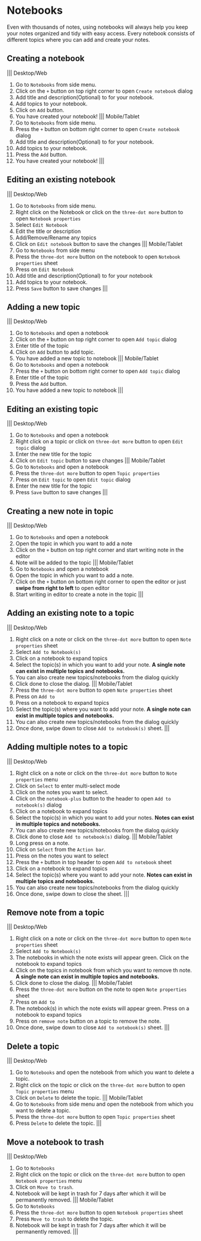 # Notebooks
Even with thousands of notes, using notebooks will always help you keep your notes organized and tidy with easy access. Every notebook consists of different topics where you can add and create your notes.

## Creating a notebook
||| Desktop/Web
1. Go to `Notebooks` from side menu.
2. Click on the `+` button on top right corner to open `Create notebook` dialog
3. Add title and description(Optional) to for your notebook.
4. Add topics to your notebook.
5. Click on `Add` button.
6. You have created your notebook!
||| Mobile/Tablet
1. Go to `Notebooks` from side menu.
2. Press the `+` button on bottom right corner to open `Create notebook` dialog
3. Add title and description(Optional) to for your notebook.
4. Add topics to your notebook.
5. Press the `Add` button.
6. You have created your notebook!
|||

## Editing an existing notebook
||| Desktop/Web
1. Go to `Notebooks` from side menu.
2. Right click on the Notebook or click on the `three-dot more` button to open `Notebook properties`
3. Select `Edit Notebook`
4. Edit the title or description
5. Add/Remove/Rename any topics
6. Click on `Edit notebook` button to save the changes
||| Mobile/Tablet
1. Go to `Notebooks` from side menu
2. Press the `three-dot more` button on the notebook to open `Notebook properties` sheet
3. Press on `Edit Notebook`
4. Add title and description(Optional) to for your notebook
5. Add topics to your notebook.
6. Press `Save` button to save changes
|||

## Adding a new topic
||| Desktop/Web
1. Go to `Notebooks` and open a notebook
2. Click on the `+` button on top right corner to open `Add topic` dialog
3. Enter title of the topic
4. Click on `Add` button to add topic.
5. You have added a new topic to notebook
||| Mobile/Tablet
1. Go to `Notebooks` and open a notebook
2. Press the `+` button on bottom right corner to open `Add topic` dialog
3. Enter title of the topic
4. Press the `Add` button.
5. You have added a new topic to notebook
|||

## Editing an existing topic
||| Desktop/Web
1. Go to `Notebooks` and open a notebook
2. Right click on a topic or click on `three-dot more` button to open `Edit topic` dialog
3. Enter the new title for the topic
4. Click on `Edit topic` button to save changes
||| Mobile/Tablet
1. Go to `Notebooks` and open a notebook
2. Press the `three-dot more` button to open `Topic properties`
3. Press on `Edit topic` to open `Edit topic` dialog
4. Enter the new title for the topic
5. Press `Save` button to save changes
|||
## Creating a new note in topic
||| Desktop/Web
1. Go to `Notebooks` and open a notebook
2. Open the topic in which you want to add a note
3. Click on the `+` button on top right corner and start writing note in the editor
4. Note will be added to the topic
||| Mobile/Tablet
1. Go to `Notebooks` and open a notebook
2. Open the topic in which you want to add a note.
3. Click on the `+` button on bottom right corner to open the editor or just **swipe from right to left** to open editor
4. Start writing in editor to create a note in the topic
|||
## Adding an existing note to a topic
||| Desktop/Web
1. Right click on a note or click on the `three-dot more` button to open `Note properties` sheet
2. Select `Add to Notebook(s)`
3. Click on a notebook to expand topics
4. Select the topic(s) in which you want to add your note. **A single note can exist in multiple topics and notebooks.**
5. You can also create new topics/notebooks from the dialog quickly
6. Click done to close the dialog.
||| Mobile/Tablet
1. Press the `three-dot more` button to open `Note properties` sheet
2. Press on `Add to`
3. Press on a notebook to expand topics
4. Select the topic(s) where you want to add your note. **A single note can exist in multiple topics and notebooks.**
5. You can also create new topics/notebooks from the dialog quickly
6. Once done, swipe down to close `Add to notebook(s)` sheet.
|||

## Adding multiple notes to a topic
||| Desktop/Web
1. Right click on a note or click on the `three-dot more` button to `Note properties` menu
2. Click on `Select` to enter multi-select mode
3. Click on the notes you want to select.
4. Click on the `notebook-plus` button to the header to open `Add to notebook(s)` dialog
3. Click on a notebook to expand topics
4. Select the topic(s) in which you want to add your notes. **Notes can exist in multiple topics and notebooks.**
5. You can also create new topics/notebooks from the dialog quickly
6. Click done to close `Add to notebook(s)` dialog.
||| Mobile/Tablet
1. Long press on a note.
2. Click on `Select` from the `Action bar`.
3. Press on the notes you want to select
4. Press the `+` button in top header to open `Add to notebook` sheet
3. Click on a notebook to expand topics
4. Select the topic(s) where you want to add your note. **Notes can exist in multiple topics and notebooks.**
5. You can also create new topics/notebooks from the dialog quickly
5. Once done, swipe down to close the sheet.
|||

## Remove note from a topic
||| Desktop/Web
1. Right click on a note or click on the `three-dot more` button to open `Note properties` sheet
2. Select `Add to Notebook(s)`
3. The notebooks in which the note exists will appear green. Click on the notebook to expand topics
4. Click on the topics in notebook from which you want to remove th note. **A single note can exist in multiple topics and notebooks.**
5. Click done to close the dialog.
||| Mobile/Tablet
1. Press the `three-dot more` button on the note to open `Note properties` sheet
2. Press on `Add to`
3. The notebook(s) in which the note exists will appear green. Press on a notebook to expand topics
3. Press on `remove note` button on a topic to remove the note.
5. Once done, swipe down to close `Add to notebook(s)` sheet.
|||

## Delete a topic
||| Desktop/Web
1. Go to `Notebooks` and open the notebook from which you want to delete a topic.
2. Right click on the topic or click on the `three-dot more` button to open `Topic properties` menu
3. Click on `Delete` to delete the topic.
||| Mobile/Tablet
1. Go to `Notebooks` from side menu and open the notebook from which you want to delete a topic.
2. Press the `three-dot more` button to open `Topic properties` sheet
3. Press `Delete` to delete the topic.
|||

## Move a notebook to trash
||| Desktop/Web
1. Go to `Notebooks`
2. Right click on the topic or click on the `three-dot more` button to open `Notebook properties` menu
3. Click on `Move to trash`.
4. Notebook will be kept in trash for 7 days after which it will be permanently removed.
||| Mobile/Tablet
1. Go to `Notebooks`
2. Press the `three-dot more` button to open `Notebook properties` sheet
3. Press `Move to trash` to delete the topic.
4. Notebook will be kept in trash for 7 days after which it will be permanently removed.
|||

